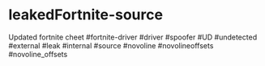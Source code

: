 # leakedFortnite-source
Updated fortnite cheet #fortnite-driver #driver #spoofer #UD #undetected #external #leak #internal #source #novoline #novolineoffsets #novoline_offsets

